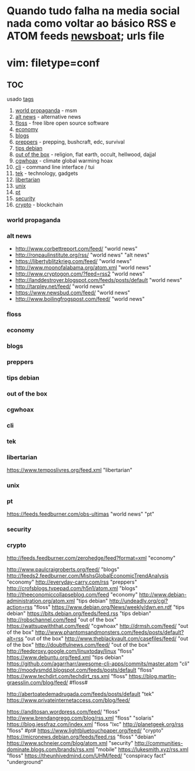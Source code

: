 # Quando tudo falha na media social nada como voltar ao básico RSS e ATOM feeds [newsboat](https://newsboat.org/); urls file

# vim: filetype=conf

## TOC 
usado [tags](https://wiki.archlinux.org/index.php/Newsboat#Tagging_feeds)

1. [world propaganda](#world-news) - msm
2. [alt news](#alt-news) - alternative news
3. [floss](#floss) - free libre open source software
4. [economy](#economy)
5. [blogs](#blogs)
6. [preppers](#preppers) - prepping, bushcraft, edc, survival
7. [tips debian](#tips-debian)
8. [out of the box](#out-of-the-box) - religion, flat earth, occult, hellwood, dajjal
9. [cgwhoax](#cgwhoax) - climate global warming hoax
10. [cli](#cli) - command line interface / tui
11. [tek](#tek) - technology, gadgets
12. [libertarian](#libertarian)
13. [unix](#unix)
14. [pt](#pt)
15. [security](#security)
16. [crypto](#crypto) - blockchain








### world propaganda









### alt news
  * http://www.corbettreport.com/feed/ "world news"
  * http://ronpaulinstitute.org/rss/ "world news" "alt news"
  * https://libertyblitzkrieg.com/feed/ "world news"
  * http://www.moonofalabama.org/atom.xml "world news"
  * http://www.cryptogon.com/?feed=rss2 "world news"
  * http://landdestroyer.blogspot.com/feeds/posts/default "world news"
  * http://tarpley.net/feed/ "world news"
  * https://www.newsbud.com/feed/ "world news"
  * http://www.boilingfrogspost.com/feed/ "world news"

### floss


### economy


### blogs


### preppers


### tips debian 


### out of the box


### cgwhoax


### cli


### tek


### libertarian
https://www.temposlivres.org/feed.xml "libertarian"

### unix


### pt
https://feeds.feedburner.com/obs-ultimas "world news" "pt"

### security


### crypto




http://feeds.feedburner.com/zerohedge/feed?format=xml "economy"

http://www.paulcraigroberts.org/feed/ "blogs"
http://feeds2.feedburner.com/MishsGlobalEconomicTrendAnalysis "economy"
http://everyday-carry.com/rss "preppers"
http://crofsblogs.typepad.com/h5n1/atom.xml "blogs"
http://theeconomiccollapseblog.com/feed "economy"
http://www.debian-administration.org/atom.xml "tips debian"
http://undeadly.org/cgi?action=rss "floss"
https://www.debian.org/News/weekly/dwn.en.rdf "tips debian"
https://bits.debian.org/feeds/feed.rss "tips debian"
http://robschannel.com/feed "out of the box"
https://wattsupwiththat.com/feed/ "cgwhoax"
http://drmsh.com/feed/ "out of the box"
http://www.phantomsandmonsters.com/feeds/posts/default?alt=rss "out of the box"
http://www.theblackvault.com/casefiles/feed/ "out of the box"
http://doubtfulnews.com/feed/ "out of the box"
http://feedproxy.google.com/linuxtoday/linux "floss"
https://www.debuntu.org/feed.xml "tips debian"
https://github.com/agarrharr/awesome-cli-apps/commits/master.atom "cli"
http://moodysmdd.blogspot.com/feeds/posts/default "floss"
https://www.techdirt.com/techdirt_rss.xml "floss"
https://blog.martin-graesslin.com/blog/feed/ #floss#

http://abertoatedemadrugada.com/feeds/posts/default "tek"
https://www.privateinternetaccess.com/blog/feed/


https://anditosan.wordpress.com/feed/ "floss"
http://www.brendangregg.com/blog/rss.xml "floss" "solaris"
https://blog.jessfraz.com/index.xml "floss "lxc"
http://planetgeek.org/rss "floss" #pt#
https://www.lightbluetouchpaper.org/feed/ "crypto"
https://micronews.debian.org/feeds/feed.rss "floss" "debian"
https://www.schneier.com/blog/atom.xml "security"
http://communities-dominate.blogs.com/brands/rss.xml "mobile"
https://lukesmith.xyz/rss.xml "floss"
https://theunhivedmind.com/UHM/feed/ "conspiracy fact" "underground"



